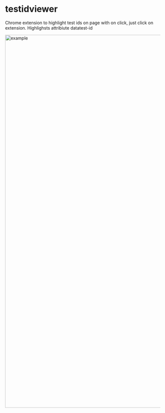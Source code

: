 # testidviewer
Chrome extension to highlight test ids on page with on click, just click on extension. Highlighsts attribiute datatest-id


<img width="1212" alt="example" src="https://github.com/user-attachments/assets/154270b3-58cb-4b11-9469-fc52d72897eb">
